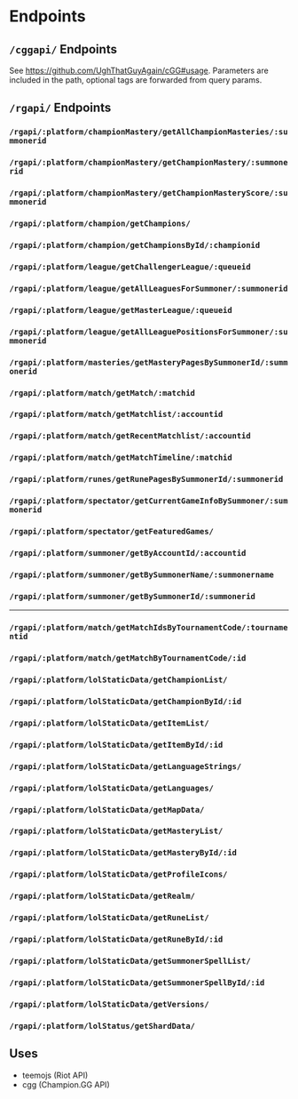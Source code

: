 # Endpoints

## `/cggapi/` Endpoints

See https://github.com/UghThatGuyAgain/cGG#usage. Parameters are included in the
path, optional tags are forwarded from query params.

## `/rgapi/` Endpoints

### `/rgapi/:platform/championMastery/getAllChampionMasteries/:summonerid`
### `/rgapi/:platform/championMastery/getChampionMastery/:summonerid`
### `/rgapi/:platform/championMastery/getChampionMasteryScore/:summonerid`
### `/rgapi/:platform/champion/getChampions/`
### `/rgapi/:platform/champion/getChampionsById/:championid`
### `/rgapi/:platform/league/getChallengerLeague/:queueid`
### `/rgapi/:platform/league/getAllLeaguesForSummoner/:summonerid`
### `/rgapi/:platform/league/getMasterLeague/:queueid`
### `/rgapi/:platform/league/getAllLeaguePositionsForSummoner/:summonerid`
### `/rgapi/:platform/masteries/getMasteryPagesBySummonerId/:summonerid`
### `/rgapi/:platform/match/getMatch/:matchid`
### `/rgapi/:platform/match/getMatchlist/:accountid`
### `/rgapi/:platform/match/getRecentMatchlist/:accountid`
### `/rgapi/:platform/match/getMatchTimeline/:matchid`
### `/rgapi/:platform/runes/getRunePagesBySummonerId/:summonerid`
### `/rgapi/:platform/spectator/getCurrentGameInfoBySummoner/:summonerid`
### `/rgapi/:platform/spectator/getFeaturedGames/`
### `/rgapi/:platform/summoner/getByAccountId/:accountid`
### `/rgapi/:platform/summoner/getBySummonerName/:summonername`
### `/rgapi/:platform/summoner/getBySummonerId/:summonerid`

***
### `/rgapi/:platform/match/getMatchIdsByTournamentCode/:tournamentid`
### `/rgapi/:platform/match/getMatchByTournamentCode/:id`

### `/rgapi/:platform/lolStaticData/getChampionList/`
### `/rgapi/:platform/lolStaticData/getChampionById/:id`
### `/rgapi/:platform/lolStaticData/getItemList/`
### `/rgapi/:platform/lolStaticData/getItemById/:id`
### `/rgapi/:platform/lolStaticData/getLanguageStrings/`
### `/rgapi/:platform/lolStaticData/getLanguages/`
### `/rgapi/:platform/lolStaticData/getMapData/`
### `/rgapi/:platform/lolStaticData/getMasteryList/`
### `/rgapi/:platform/lolStaticData/getMasteryById/:id`
### `/rgapi/:platform/lolStaticData/getProfileIcons/`
### `/rgapi/:platform/lolStaticData/getRealm/`
### `/rgapi/:platform/lolStaticData/getRuneList/`
### `/rgapi/:platform/lolStaticData/getRuneById/:id`
### `/rgapi/:platform/lolStaticData/getSummonerSpellList/`
### `/rgapi/:platform/lolStaticData/getSummonerSpellById/:id`
### `/rgapi/:platform/lolStaticData/getVersions/`
### `/rgapi/:platform/lolStatus/getShardData/`


## Uses
- teemojs (Riot API)
- cgg (Champion.GG API)
